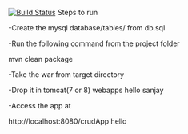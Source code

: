 [![Build Status](https://dev.azure.com/BPandiri9706/Testing/_apis/build/status/anandsanjayreddy.crudApp?branchName=master)](https://dev.azure.com/BPandiri9706/Testing/_build/latest?definitionId=1&branchName=master)
Steps to run

-Create the mysql database/tables/ from db.sql

-Run the following command from the project folder

   mvn clean package
   
-Take the war from target directory 

-Drop it in tomcat(7 or 8) webapps
hello sanjay


-Access the app at
 
 http://localhost:8080/crudApp
 hello
